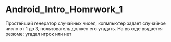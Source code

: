 # Android_Intro_Homrwork_1
Простейший генератор случайных чисел, копмпьютер задает случайное число от 1 до 3, пользователь должен его угадать. На выходе выдается резюме: угадал игрок или нет
